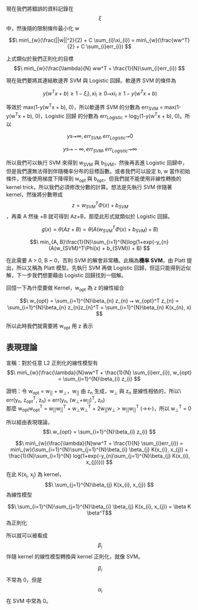 現在我們將錯誤的資料記錄在 $$\ \xi $$ 中，然後隨的限制條件最小化 w

$$\ min\_{w}(\frac{||w||^2}{2} + C \sum_{i}\xi_{i}) = min\_{w}(\frac{ww^T}{2} + C \sum_{i}err_{i}) $$

上式類似於我們正則化的目標 $$\ min\_{w}(\frac{\lambda}{N} ww^T + \frac{1}{N}\sum_{i}err_{i}) $$

現在我們要將其連結軟邊界 SVM 與 Logistic 回歸。軟邊界 SVM 的條件為

$$\ y(w^Tx + b) ≥ 1 - \xi_{i}), xi_{i} ≥ 0 ⭢ xi_{i} ≥ 1 - y(w^Tx + b) $$

等效於 max(1-y(w<sup>T</sup>x + b), 0)，所以軟邊界 SVM 的分數為 err<sub>SVM</sub> = max(1-y(w<sup>T</sup>x + b), 0)，Logistic 回歸 的分數為 err<sub>Logistic</sub> = log<sub>2</sub>(1-y(w<sup>T</sup>x + b), 0)。所以

$$\ ys ⭢ \infty, err_{SVM}, err_{Logistic} ⭢ 0 $$

$$\ ys ⭢ -\infty, err_{SVM}, err_{Logistic} ⭢ \infty $$

所以我們可以執行 SVM 來得到 w<sub>SVM</sub> 與 b<sub>SVM</sub>，然後再丟進 Logistic 回歸中，但是我們還無法得到伴隨機率分布的目標函數。或者我們可以設定 b, w 當作初始條件，然後使用梯度下降得到 w<sub>opt</sub> 與 b<sub>opt</sub>，但我們就不能使用非線性轉換的 kernel trick，所以我們必須修改分數的計算。想法是先執行 SVM 伴隨著 kernel，然後將分數帶成 $$\ z = w_{SVM}^T\Phi(x) + b_{SVM} $$，再乘 A 然後 +B 就可得到 Az+B，那麼此形式就類似於 Logistic 回歸。

$$\ g(x) = \theta(Az+B) = \theta(A(w_{SVM}^T\Phi(x) + b_{SVM}) + B) $$

$$\ min_{A, B}\frac{1}{N}\sum_{i=1}^{N}log(1+exp(-y_{n} (A(w_{SVM}^T\Phi(x) + b_{SVM}) + B) $$

在此需要 A > 0, B ~ 0，否則 SVM 的解會非常糟。此稱為**機率 SVM**，由 Platt 提出，所以又稱為 Platt 模型。先執行 SVM 再做 Logistic 回歸，但這只能得到近似解，下一步我們想要藉由 Logistic 回歸找到一個解。

回憶一下為什麼要做 Kernel，w<sub>opt</sub> 為 z 的線性組合

$$\ w_{opt} = \sum_{i=1}^{N}\beta_{n} z_{n} ⭢ w_{opt}^T z_{n} = \sum_{i=1}^{N}\beta_{n} z_{n}z_{n}^T = \sum_{i=1}^{N}\beta_{n} K(x_{n}, x) $$

所以此時我們就需要將 w<sub>opt</sub> 用 z 表示

## 表現理論
宣稱：對於任意 L2 正則化的線性模型有
$$\ min\_{w}(\frac{\lambda}{N}ww^T + \frac{1}{N} \sum_{i}err_{i}), w_{opt} = \sum_{i=1}^{N}\beta_{i} z_{i} $$

證明：令 w<sub>opt</sub> = w<sub>||</sub> + w<sub>⊥</sub>，w<sub>||</sub> 由 z<sub>n</sub> 生成，w<sub>⊥</sub> 與 z<sub>n</sub> 是線性相依的，所以\ err(y<sub>n</sub>, z<sub>opt</sub><sup>T</sup>, z<sub>n</sub>) = err(y<sub>n</sub>, (w<sub>⊥</sub>+w<sub>||</sub>)<sup>T</sup>, z<sub>n</sub>)\
那麼 w<sub>opt</sub>w<sub>opt</sub><sup>T</sup> = w<sub>||</sub>w<sub>||</sub><sup>T</sup> + w<sub>⊥</sub>w<sub>⊥</sub><sup>T</sup> + 2w<sub>||</sub>w<sub>⊥</sub> > w<sub>||</sub>w<sub>||</sub><sup>T</sup> (-><-)，所以 w<sub>⊥</sub><sup>T</sup> = 0

所以經由表現理論，
$$\ w_{opt} = \sum_{i=1}^{N}\beta_{i} z_{i} $$

$$\ min\_{w}(\frac{\lambda}{N}ww^T + \frac{1}{N} \sum_{i}err_{i}) = min\_{w}(\sum_{i=1}^{N}\sum_{j=1}^{N}\beta_{i} \beta_{j} K(x_{i}, x_{j}) + \frac{1}{N}\sum_{i=1}^{N} log(1+exp(-y_{n}\sum_{j=1}^{N}\beta_{j} K(x_{i}, x_{j})))) $$

在此 K(x<sub>i</sub>, x<sub>j</sub>) 為 kernel，
$$\ \sum_{j=1}^{N}\beta_{j} K(x_{i}, x_{j}) $$ 
為線性模型

$$\ \sum_{i=1}^{N}\sum_{j=1}^{N}\beta_{i} \beta_{j} K(x_{i}, x_{j}) = \beta K \beta^T$$ 為正則化

所以就可以被看成 $$\ \beta_{i} $$ 伴隨 kernel 的線性模型轉換與 kernel 正則化，就像 SVM。

$$\ \beta_{i} $$ 不常為 0，但是 $$\ \alpha_{i} $$ 在 SVM 中常為 0。
